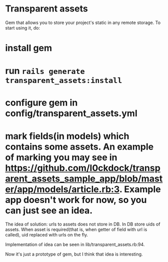 # Transparent assets

Gem that allows you to store your project's static in any remote storage. To start using it, do:

# install gem
# run `rails generate transparent_assets:install`
# configure gem in config/transparent_assets.yml
# mark fields(in models) which contains some assets. An example of marking you may see in https://github.com/l0ckdock/transparent_assets_sample_app/blob/master/app/models/article.rb:3. Example app doesn't work for now, so you can just see an idea.

The idea of solution: urls to assets does not store in DB. In DB store uids of assets. When asset is required(that is, when getter of field with url is called), uid replaced with urls on the fly.

Implementation of idea can be seen in lib/transparent_assets.rb:94.

Now it's just a prototype of gem, but I think that idea is interesting.
